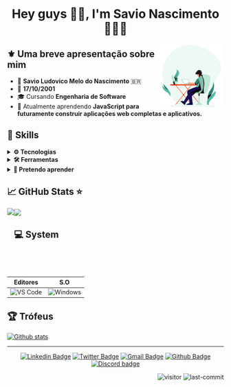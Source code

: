 <h1 align="center"> Hey guys 👋🏽, I'm Savio Nascimento  👨🏽‍💻  </h1>

<div align="right">
 

</div>

<img src="https://github.com/chandan-reddy-k/chandan-reddy-k/blob/master/assets/coding.gif" width="150" align="right" >

## ⚜️ Uma breve apresentação sobre mim

- 🔭 <strong>Savio Ludovico Melo do Nascimento </strong>🇧🇷
- 🎉 <strong>17/10/2001</strong>
- 🎓 Cursando <strong>Engenharia de Software</strong>
- 🌱 Atualmente aprendendo <strong>JavaScript para futuramente construir aplicações web completas e aplicativos.</strong>
<!-- 📝 [Curriculum Vitae]()-->

## 💼 Skills

<details>
<summary>
  <strong>⚙ Tecnologias</strong>
</summary>
<br>

![HTML5](https://img.shields.io/badge/-HTML5-060606?style=flat&logo=html5)
![CSS3](https://img.shields.io/badge/-CSS3-060606?style=flat&logo=css3)
![JavaScript](https://img.shields.io/badge/-JavaScript-060606?style=flat&logo=javascript)

</details>

<details >
<summary>
  <strong>🛠 Ferramentas</strong>
</summary>
<br>

![Git](https://img.shields.io/badge/-Git-060606?style=flat&logo=git)
![GitHub](https://img.shields.io/badge/-GitHub-060606?style=flat&logo=GitHub)

</details>

<details >
<summary>
<strong>📝 Pretendo aprender</strong>
</summary>
<br>

![React](https://img.shields.io/badge/-React-060606?style=flat&logo=react)
![TypeScript](https://img.shields.io/badge/-Typescript-060606?style=flat&logo=typescript)
![Node](https://img.shields.io/badge/-NodeJS-060606?style=flat&logo=node.js)
![PHP](https://img.shields.io/badge/-PHP-060606?style=flat&logo=PHP)
![SQL](https://img.shields.io/badge/-SQL-060606?style=flat&logo=MySQL)
![MongoDB](https://img.shields.io/badge/-MongoDB-060606?style=flat&logo=mongodb)
![Figma](https://img.shields.io/badge/-Figma-060606?style=flat&logo=Figma)

</details>

## &#x1f4c8; GitHub Stats ⭐

<a href="https://github.com/savionascimentodev">
  <img align="left"  height='160px' src="https://github-readme-stats.vercel.app/api?username=savionascimentodev&show_icons=true&theme=dark"/>
</a>

<a href="https://github.com/savionascimentodev">
  <img align="center" height='160px' src="https://github-readme-stats.vercel.app/api/top-langs/?username=savionascimentodev&layout=compact&theme=dark"/>
</a>

<!-- [![Top Langs](https://github-readme-stats.vercel.app/api/top-langs/?username=savionascimentodev&theme=gotham&langs_count=5)](https://github.com/savionascimentodev/github-readme-stats) -->

## 💻 System
| Editores  | S.O | 
------------ | ------------
|![VS Code](http://img.shields.io/badge/-VS%20Code-007ACC?style=flat-square&logo=visual-studio-code)|![Windows](http://img.shields.io/badge/-Windows-0078D6?style=flat-square&logo=windows&logoColor=ffffff)|

## 🏆 Trófeus 

<a href="https://github.com/savionascimentodev/github-profile-trophy"><img src="https://github-profile-trophy.vercel.app/?username=savionascimentodev&theme=nord" alt="Github stats"/> </a>

<hr>

<div align="center">
  
[![Linkedin Badge](https://img.shields.io/badge/-SavioNascimento-blue?style=flat-square&logo=Linkedin&logoColor=white&link=https://www.linkedin.com/savio-nascimento)](https://www.linkedin.com/in/savio-nascimento/) 
[![Twitter Badge](https://img.shields.io/badge/@Nascimentoo-1ca0f1?style=flat&labelColor=1ca0f1&logo=twitter&logoColor=white&link=https://twitter.com/Nascimento_oo)](https://twitter.com/Nascimento_oo)
[![Gmail Badge](https://img.shields.io/badge/-savionascimento@gmail.com-c14438?style=flat&logo=Gmail&logoColor=white&link=gmail:savionascimentodev@gmail.com)](gmail:savionascimentodev@gmail.com)
[![Github Badge](https://img.shields.io/badge/SavioNascimento-24292e?style=flat&logo=Github&logoColor=white&link=https://github.com/savionascimentodev)](https://github.com/savionascimentodev)
[![Discord badge](https://img.shields.io/badge/-SNascimento%20%23%EF%B8%8F7636-7289DA?style=flat-square&logo=Discord&logoColor=white&link=https://discord.com)](https://discord.com)

<!--
[![Instagram Badge](https://img.shields.io/badge/-SavioNascimento-e4405f?style=flat-square&labelColor=f94877&logo=instagram&logoColor=white&link=https://https://www.instagram.com/savio_nascimento_/)](https://www.instagram.com/savio_nascimento_/) -->

</div>

<!--
[![GitHub](https://img.shields.io/static/v1?label=Overview&message=SavioNascimento&color=f8efd4&style=for-the-badge&logo=GitHub&link=https://github.com/savionascimentodev)](https://github.com/savionascimentodev)<br> -->

<div align="right">
  
![visitor](https://visitor-badge.glitch.me/badge?page_id=savionascimentodev.savionascimentodev) ![last-commit](https://img.shields.io/github/last-commit/savionascimentodev/savionascimentodev) 
</div>
